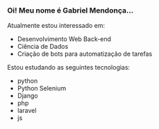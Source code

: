 ### Oi! Meu nome é Gabriel Mendonça...

Atualmente estou interessado em:
- Desenvolvimento Web Back-end
- Ciência de Dados
- Criação de bots para automatização de tarefas

Estou estudando as seguintes tecnologias:
- python
- Python Selenium
- Django
- php
- laravel
- js

<!--
**gbmendonca/gbmendonca** is a ✨ _special_ ✨ repository because its `README.md` (this file) appears on your GitHub profile.

Here are some ideas to get you started:

- 🔭 I’m currently working on ...
- 🌱 I’m currently learning ...
- 👯 I’m looking to collaborate on ...
- 🤔 I’m looking for help with ...
- 💬 Ask me about ...
- 📫 How to reach me: ...
- 😄 Pronouns: ...
- ⚡ Fun fact: ...
-->
